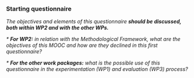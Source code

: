 ### Starting questionnaire

_The objectives and elements of this questionnaire **should be discussed, both within WP2 and with the other WPs.**_

_*  **For WP2:** in relation with the Methodological Framework, what are the objectives of this MOOC and how are they declined in this first questionnaire?_

_*   **For the other work packages:** what is the possible use of this questionnaire in the experimentation (WP1) and evaluation (WP3) process?_
